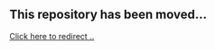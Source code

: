 ## This repository has been moved... 

 [Click here to redirect .. ](https://github.com/newrelic/newrelic-java-kotlin-coroutines/)

